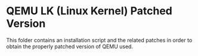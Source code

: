 # QEMU LK (Linux Kernel) Patched Version

This folder contains an installation script and the related patches in order to
obtain the properly patched version of QEMU used.

